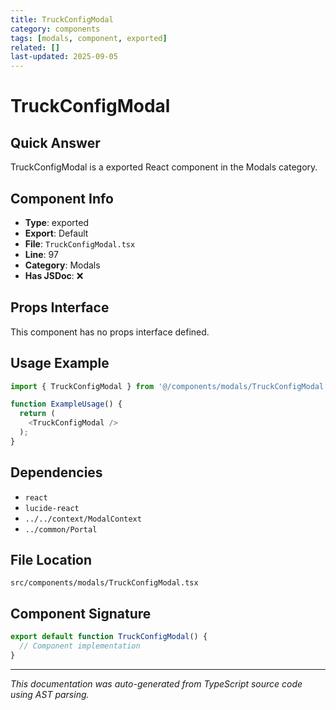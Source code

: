 ```yaml
---
title: TruckConfigModal
category: components
tags: [modals, component, exported]
related: []
last-updated: 2025-09-05
---
```


# TruckConfigModal

## Quick Answer
TruckConfigModal is a exported React component in the Modals category.

## Component Info

- **Type**: exported
- **Export**: Default
- **File**: `TruckConfigModal.tsx`
- **Line**: 97
- **Category**: Modals
- **Has JSDoc**: ❌

## Props Interface

This component has no props interface defined.

## Usage Example

```typescript
import { TruckConfigModal } from '@/components/modals/TruckConfigModal';

function ExampleUsage() {
  return (
    <TruckConfigModal />
  );
}
```

## Dependencies


- `react`
- `lucide-react`
- `../../context/ModalContext`
- `../common/Portal`


## File Location

`src/components/modals/TruckConfigModal.tsx`

## Component Signature

```typescript
export default function TruckConfigModal() { 
  // Component implementation
}
```

---

*This documentation was auto-generated from TypeScript source code using AST parsing.*